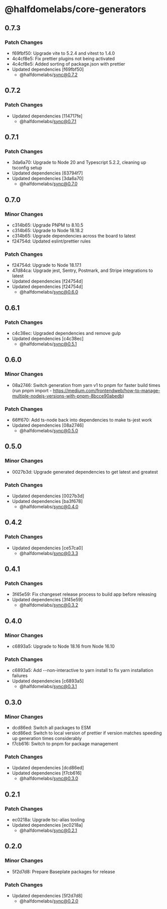# @halfdomelabs/core-generators

## 0.7.3

### Patch Changes

- f69fbf50: Upgrade vite to 5.2.4 and vitest to 1.4.0
- 4c4cf8e5: Fix prettier plugins not being activated
- 4c4cf8e5: Added sorting of package.json with prettier
- Updated dependencies [f69fbf50]
  - @halfdomelabs/sync@0.7.2

## 0.7.2

### Patch Changes

- Updated dependencies [114717fe]
  - @halfdomelabs/sync@0.7.1

## 0.7.1

### Patch Changes

- 3da6a70: Upgrade to Node 20 and Typescript 5.2.2, cleaning up tsconfig setup
- Updated dependencies [63794f7]
- Updated dependencies [3da6a70]
  - @halfdomelabs/sync@0.7.0

## 0.7.0

### Minor Changes

- c314b65: Upgrade PNPM to 8.10.5
- c314b65: Upgrade to Node 18.18.2
- c314b65: Upgrade dependencies across the board to latest
- f24754d: Updated eslint/prettier rules

### Patch Changes

- f24754d: Upgrade to Node 18.17.1
- 47d84ca: Upgrade jest, Sentry, Postmark, and Stripe integrations to latest
- Updated dependencies [f24754d]
- Updated dependencies [f24754d]
  - @halfdomelabs/sync@0.6.0

## 0.6.1

### Patch Changes

- c4c38ec: Upgraded dependencies and remove gulp
- Updated dependencies [c4c38ec]
  - @halfdomelabs/sync@0.5.1

## 0.6.0

### Minor Changes

- 08a2746: Switch generation from yarn v1 to pnpm for faster build times (run pnpm import - https://medium.com/frontendweb/how-to-manage-multiple-nodejs-versions-with-pnpm-8bcce90abedb)

### Patch Changes

- 66ff670: Add ts-node back into dependencies to make ts-jest work
- Updated dependencies [08a2746]
  - @halfdomelabs/sync@0.5.0

## 0.5.0

### Minor Changes

- 0027b3d: Upgrade generated dependencies to get latest and greatest

### Patch Changes

- Updated dependencies [0027b3d]
- Updated dependencies [ba3f678]
  - @halfdomelabs/sync@0.4.0

## 0.4.2

### Patch Changes

- Updated dependencies [ce57ca0]
  - @halfdomelabs/sync@0.3.3

## 0.4.1

### Patch Changes

- 3f45e59: Fix changeset release process to build app before releasing
- Updated dependencies [3f45e59]
  - @halfdomelabs/sync@0.3.2

## 0.4.0

### Minor Changes

- c6893a5: Upgrade to Node 18.16 from Node 16.10

### Patch Changes

- c6893a5: Add --non-interactive to yarn install to fix yarn installation failures
- Updated dependencies [c6893a5]
  - @halfdomelabs/sync@0.3.1

## 0.3.0

### Minor Changes

- dcd86ed: Switch all packages to ESM
- dcd86ed: Switch to local version of prettier if version matches speeding up generation times considerably
- f7cb616: Switch to pnpm for package management

### Patch Changes

- Updated dependencies [dcd86ed]
- Updated dependencies [f7cb616]
  - @halfdomelabs/sync@0.3.0

## 0.2.1

### Patch Changes

- ec0218a: Upgrade tsc-alias tooling
- Updated dependencies [ec0218a]
  - @halfdomelabs/sync@0.2.1

## 0.2.0

### Minor Changes

- 5f2d7d8: Prepare Baseplate packages for release

### Patch Changes

- Updated dependencies [5f2d7d8]
  - @halfdomelabs/sync@0.2.0
